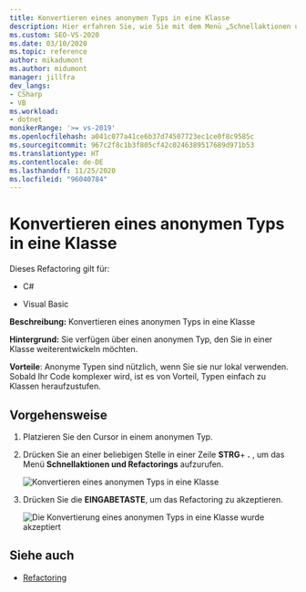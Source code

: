 ```yaml
---
title: Konvertieren eines anonymen Typs in eine Klasse
description: Hier erfahren Sie, wie Sie mit dem Menü „Schnellaktionen und Refactorings…“ einen anonymen Typ in eine Klasse in Visual Studio konvertieren.
ms.custom: SEO-VS-2020
ms.date: 03/10/2020
ms.topic: reference
author: mikadumont
ms.author: midumont
manager: jillfra
dev_langs:
- CSharp
- VB
ms.workload:
- dotnet
monikerRange: '>= vs-2019'
ms.openlocfilehash: a041c077a41ce6b37d74507723ec1ce0f8c9585c
ms.sourcegitcommit: 967c2f8c1b3f805cf42c0246389517689d971b53
ms.translationtype: HT
ms.contentlocale: de-DE
ms.lasthandoff: 11/25/2020
ms.locfileid: "96040784"
---
```

# <a name="convert-anonymous-type-to-class"></a>Konvertieren eines anonymen Typs in eine Klasse

Dieses Refactoring gilt für:

- C#

- Visual Basic

**Beschreibung:** Konvertieren eines anonymen Typs in eine Klasse

**Hintergrund:** Sie verfügen über einen anonymen Typ, den Sie in einer Klasse weiterentwickeln möchten.

**Vorteile**: Anonyme Typen sind nützlich, wenn Sie sie nur lokal verwenden. Sobald Ihr Code komplexer wird, ist es von Vorteil, Typen einfach zu Klassen heraufzustufen.

## <a name="how-to"></a>Vorgehensweise

1. Platzieren Sie den Cursor in einem anonymen Typ.
2. Drücken Sie an einer beliebigen Stelle in einer Zeile **STRG**+ **.** , um das Menü **Schnellaktionen und Refactorings** aufzurufen.

   ![Konvertieren eines anonymen Typs in eine Klasse](media/convert-anon-to-class.png)

2. Drücken Sie die **EINGABETASTE**, um das Refactoring zu akzeptieren.

   ![Die Konvertierung eines anonymen Typs in eine Klasse wurde akzeptiert](media/convert-anon-to-class-complete.png)

## <a name="see-also"></a>Siehe auch

- [Refactoring](../refactoring-in-visual-studio.md)
